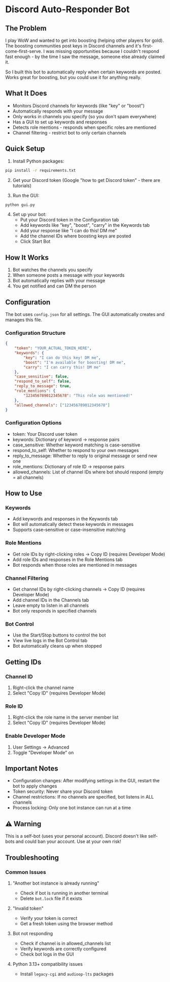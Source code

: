 # Discord Auto-Responder Bot

## The Problem

I play WoW and wanted to get into boosting (helping other players for gold). The boosting communities post keys in Discord channels and it's first-come-first-serve. I was missing opportunities because I couldn't respond fast enough - by the time I saw the message, someone else already claimed it.

So I built this bot to automatically reply when certain keywords are posted. Works great for boosting, but you could use it for anything really.

## What It Does

- Monitors Discord channels for keywords (like "key" or "boost")
- Automatically responds with your message
- Only works in channels you specify (so you don't spam everywhere)
- Has a GUI to set up keywords and responses
- Detects role mentions - responds when specific roles are mentioned
- Channel filtering - restrict bot to only certain channels

## Quick Setup

1. Install Python packages:
```bash
pip install -r requirements.txt
```

2. Get your Discord token (Google "how to get Discord token" - there are tutorials)

3. Run the GUI:
```bash
python gui.py
```

4. Set up your bot:
   - Put your Discord token in the Configuration tab
   - Add keywords like "key", "boost", "carry" in the Keywords tab
   - Add your response like "I can do this! DM me"
   - Add the channel IDs where boosting keys are posted
   - Click Start Bot

## How It Works

1. Bot watches the channels you specify
2. When someone posts a message with your keywords
3. Bot automatically replies with your message
4. You get notified and can DM the person

## Configuration

The bot uses `config.json` for all settings. The GUI automatically creates and manages this file.

### Configuration Structure

```json
{
    "token": "YOUR_ACTUAL_TOKEN_HERE",
    "keywords": {
        "key": "I can do this key! DM me",
        "boost": "I'm available for boosting! DM me",
        "carry": "I can carry this! DM me"
    },
    "case_sensitive": false,
    "respond_to_self": false,
    "reply_to_message": true,
    "role_mentions": {
        "123456789012345678": "This role was mentioned!"
    },
    "allowed_channels": ["123456789012345678"]
}
```

### Configuration Options

- token: Your Discord user token
- keywords: Dictionary of keyword → response pairs
- case_sensitive: Whether keyword matching is case-sensitive
- respond_to_self: Whether to respond to your own messages
- reply_to_message: Whether to reply to original message or send new one
- role_mentions: Dictionary of role ID → response pairs
- allowed_channels: List of channel IDs where bot should respond (empty = all channels)

## How to Use

### Keywords
- Add keywords and responses in the Keywords tab
- Bot will automatically detect these keywords in messages
- Supports case-sensitive or case-insensitive matching

### Role Mentions
- Get role IDs by right-clicking roles → Copy ID (requires Developer Mode)
- Add role IDs and responses in the Role Mentions tab
- Bot responds when those roles are mentioned in messages

### Channel Filtering
- Get channel IDs by right-clicking channels → Copy ID (requires Developer Mode)
- Add channel IDs in the Channels tab
- Leave empty to listen in all channels
- Bot only responds in specified channels

### Bot Control
- Use the Start/Stop buttons to control the bot
- View live logs in the Bot Control tab
- Bot automatically cleans up when stopped

## Getting IDs

### Channel ID
1. Right-click the channel name
2. Select "Copy ID" (requires Developer Mode)

### Role ID
1. Right-click the role name in the server member list
2. Select "Copy ID" (requires Developer Mode)

### Enable Developer Mode
1. User Settings → Advanced
2. Toggle "Developer Mode" on


## Important Notes

- Configuration changes: After modifying settings in the GUI, restart the bot to apply changes
- Token security: Never share your Discord token
- Channel restrictions: If no channels are specified, bot listens in ALL channels
- Process locking: Only one bot instance can run at a time

## ⚠️ Warning

This is a self-bot (uses your personal account). Discord doesn't like self-bots and could ban your account. Use at your own risk!

## Troubleshooting

### Common Issues

1. "Another bot instance is already running"
   - Check if bot is running in another terminal
   - Delete `bot.lock` file if it exists

2. "Invalid token"
   - Verify your token is correct
   - Get a fresh token using the browser method

3. Bot not responding
   - Check if channel is in allowed_channels list
   - Verify keywords are correctly configured
   - Check bot logs in the GUI

4. Python 3.13+ compatibility issues
   - Install `legacy-cgi` and `audioop-lts` packages
